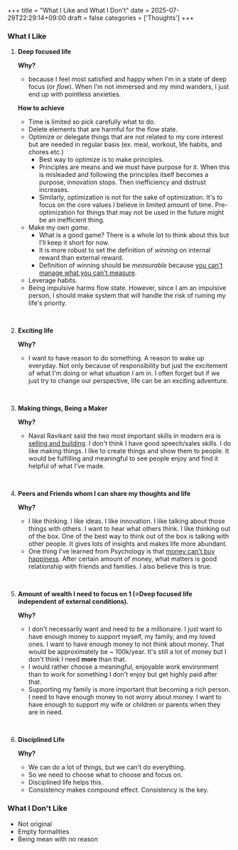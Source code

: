 +++
title = "What I Like and What I Don't"
date = 2025-07-29T22:29:14+09:00
draft = false
categories = ['Thoughts']
+++

### What I Like

1. **Deep focused life**

	**Why?**
	- because I feel most satisfied and happy when I'm in a state of deep focus (or _flow_). When I'm not immersed and my mind wanders, I just end up with pointless anxieties.

	**How to achieve**
	- Time is limited so pick carefully what to do.
	- Delete elements that are harmful for the flow state.
	- Optimize or delegate things that are not related to my core interest but are needed in regular basis (ex. meal, workout, life habits, and chores etc.)
		- Best way to optimize is to make principles.
		- Principles are means and we must have purpose for it. When this is misleaded and following the principles itself becomes a purpose, innovation stops. Then inefficiency and distrust increases.
		- Similarly, optimization is not for the sake of optimization. It's to focus on the core values I believe in limited amount of time. Pre-optimization for things that may not be used in the future might be an inefficient thing.
	- Make my own _game_. 
		- What is a good game? There is a whole lot to think about this but I'll keep it short for now.
		- It is more robust to set the definition of _winning_ on internal reward than external reward.
		- Definition of winning should be _measurable_ because [you can't manage what you can't measure](https://www.growthink.com/content/two-most-important-quotes-business).
	- Leverage habits.
	- Being impulsive harms flow state. However, since I am an impulsive person, I should make system that will handle the risk of ruining my life's priority.
	

<br>

2. **Exciting life**
	
	**Why?**
	- I want to have reason to do something. A reason to wake up everyday. Not only because of responsibility but just the excitement of what I'm doing or what situation I am in. I often forget but if we just try to change our perspective, life can be an exciting adventure. 

<br>

3. **Making things, Being a Maker**
	
	**Why?**
	- Naval Ravikant said the two most important skills in modern era is [selling and building](https://nav.al/build-sell). I don't think I have good speech/sales skills. I do like making things. I like to create things and show them to people. It would be fulfilling and meaningful to see people enjoy and find it helpful of what I've made.
<br>

4. **Peers and Friends whom I can share my thoughts and life**

	**Why?**
	- I like thinking. I like ideas. I like innovation. I like talking about those things with others. I want to hear what others think. I like thinking out of the box. One of the best way to think out of the box is talking with other people. It gives lots of insights and makes life more abundant.
	- One thing I've learned from Psychology is that [money can't buy happiness](https://www.psychologytoday.com/us/blog/evolution-in-daily-life/202208/why-money-doesnt-buy-happiness). After certain amount of money, what matters is good relationship with friends and families. I also believe this is true.

<br>

5. **Amount of wealth I need to focus on 1 (=Deep focused life independent of external conditions).**

	**Why?**
	- I don't necessarily want and need to be a millionaire. I just want to have enough money to support myself, my family, and my loved ones. I want to have enough money to not think about money. That would be approximately be ~ 100k/year. It's still a lot of money but I don't think I need **more** than that.
	- I would rather choose a meaningful, enjoyable work environment than to work for something I don't enjoy but get highly paid after that.
	- Supporting my family is more important that becoming a rich person. I need to have enough money to not worry about money. I want to have enough to support my wife or children or parents when they are in need.

<br>

6. **Disciplined Life**

	**Why?**
	- We can do a lot of things, but we can't do everything.
	- So we need to choose what to choose and focus on.
	- Disciplined life helps this.
	- Consistency makes compound effect. Consistency is the key.


### What I Don't Like

- Not original
- Empty formalities
- Being mean with no reason